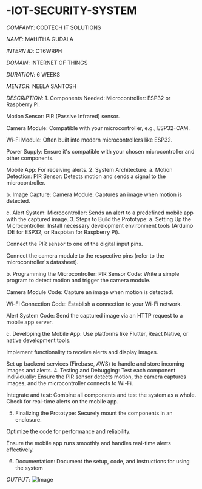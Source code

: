 # -IOT-SECURITY-SYSTEM

*COMPANY*: CODTECH IT SOLUTIONS

*NAME*: MAHITHA GUDALA

*INTERN ID*: CT6WRPH

*DOMAIN*: INTERNET OF THINGS

*DURATION*: 6 WEEKS

*MENTOR*: NEELA SANTOSH

*DESCRIPTION*: 1. Components Needed:
Microcontroller: ESP32 or Raspberry Pi.

Motion Sensor: PIR (Passive Infrared) sensor.

Camera Module: Compatible with your microcontroller, e.g., ESP32-CAM.

Wi-Fi Module: Often built into modern microcontrollers like ESP32.

Power Supply: Ensure it's compatible with your chosen microcontroller and other components.

Mobile App: For receiving alerts.
2. System Architecture:
a. Motion Detection:
PIR Sensor: Detects motion and sends a signal to the microcontroller.

b. Image Capture:
Camera Module: Captures an image when motion is detected.

c. Alert System:
Microcontroller: Sends an alert to a predefined mobile app with the captured image.
3. Steps to Build the Prototype:
a. Setting Up the Microcontroller:
Install necessary development environment tools (Arduino IDE for ESP32, or Raspbian for Raspberry Pi).

Connect the PIR sensor to one of the digital input pins.

Connect the camera module to the respective pins (refer to the microcontroller's datasheet).

b. Programming the Microcontroller:
PIR Sensor Code: Write a simple program to detect motion and trigger the camera module.

Camera Module Code: Capture an image when motion is detected.

Wi-Fi Connection Code: Establish a connection to your Wi-Fi network.

Alert System Code: Send the captured image via an HTTP request to a mobile app server.

c. Developing the Mobile App:
Use platforms like Flutter, React Native, or native development tools.

Implement functionality to receive alerts and display images.

Set up backend services (Firebase, AWS) to handle and store incoming images and alerts.
4. Testing and Debugging:
Test each component individually: Ensure the PIR sensor detects motion, the camera captures images, and the microcontroller connects to Wi-Fi.

Integrate and test: Combine all components and test the system as a whole. Check for real-time alerts on the mobile app.

5. Finalizing the Prototype:
Securely mount the components in an enclosure.

Optimize the code for performance and reliability.

Ensure the mobile app runs smoothly and handles real-time alerts effectively.

6. Documentation:
Document the setup, code, and instructions for using the system

*OUTPUT*: ![Image](https://github.com/user-attachments/assets/5817009a-e31e-4d04-a2bf-beffb24b7340)

